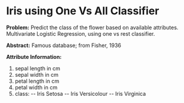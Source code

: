# Iris using One Vs All Classifier

<b>Problem:</b> Predict the class of the flower based on available attributes.</br>
Multivariate Logistic Regression, using one vs rest classifier.

<b>Abstract:</b> Famous database; from Fisher, 1936

<b>Attribute Information:</b>
1. sepal length in cm 
2. sepal width in cm 
3. petal length in cm 
4. petal width in cm 
5. class: 
-- Iris Setosa 
-- Iris Versicolour 
-- Iris Virginica

